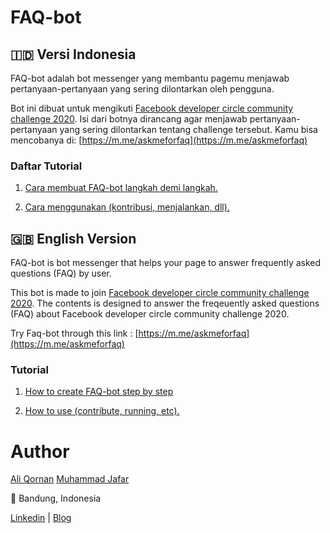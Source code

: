# FAQ-bot

## 🇮🇩 Versi Indonesia

FAQ-bot adalah bot messenger yang membantu pagemu menjawab pertanyaan-pertanyaan yang sering dilontarkan oleh pengguna.

Bot ini dibuat untuk mengikuti [Facebook developer circle community challenge 2020](https://developercircles2020.devpost.com/). Isi dari botnya dirancang agar menjawab pertanyaan-pertanyaan yang sering dilontarkan tentang challenge tersebut.
Kamu bisa mencobanya di: [https://m.me/askmeforfaq](https://m.me/askmeforfaq)

### Daftar Tutorial

1. [Cara membuat FAQ-bot langkah demi langkah.](docs/id/cara-membuat-faq-bot.md)

2. [Cara menggunakan (kontribusi, menjalankan, dll).](docs/id/cara-menggunakan.md)


## :gb: English Version

FAQ-bot is bot messenger that helps your page to answer frequently asked questions (FAQ) by user.

This bot is made to join [Facebook developer circle community challenge 2020](https://developercircles2020.devpost.com/). The contents is designed to answer the freqeuently asked questions (FAQ) about Facebook developer circle community challenge 2020.

Try Faq-bot through this link : [https://m.me/askmeforfaq](https://m.me/askmeforfaq)

### Tutorial
1. [How to create FAQ-bot step by step](docs/en/how-to-make-faq-bot.md)

2. [How to use (contribute, running, etc).](docs/en/how-to-use.md)

# Author

[Ali Qornan](https://github.com/qornanali)
[Muhammad Jafar](https://github.com/mhmmdjafarg)

📌 Bandung, Indonesia

[Linkedin](https://linkedin.com/in/aliqornan) | [Blog](https://medium.com/@aliqornan97)
